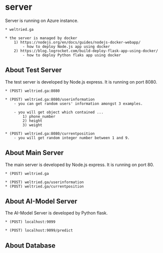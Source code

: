 # server
Server is running on Azure instance.

    * weltried.ga

    * the server is managed by docker
        1) https://nodejs.org/en/docs/guides/nodejs-docker-webapp/
            - how to deploy Node.js app using docker
        2) https://blog.logrocket.com/build-deploy-flask-app-using-docker/
            - how to deploy Python flaks app using docker

## About Test Server
The test server is developed by Node.js express.
It is running on port 8080.

    * (POST) weltried.ga:8080

    * (POST) weltried.ga:8080/userinformation
        - you can get random users' information amongst 3 examples.

        - you will get object which contained ...
            1) phone_number
            2) height
            3) weight

    * (POST) weltried.ga:8080/currentposition
        - you will get random integer number between 1 and 9.

## About Main Server
The main server is developed by Node.js express.
It is running on port 80.

    * (POST) weltried.ga

    * (POST) weltried.ga/userinformation
    * (POST) weltried.ga/currentposition

## About AI-Model Server
The AI-Model Server is developed by Python flask.

    * (POST) localhost:9099

    * (POST) localhost:9099/predict

## About Database


